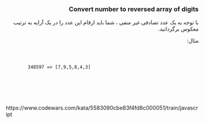 <div dir="rtl">
<h3>Convert number to reversed array of digits</h3>
با توجه به یک عدد تصادفی غیر منفی ، شما باید ارقام این عدد را در یک آرایه به ترتیب معکوس برگردانید.

مثال:
</div>
<code>
    <pre>
        348597 => [7,9,5,8,4,3]
    </pre>
</code>
<br>
<br>
<br>
https://www.codewars.com/kata/5583090cbe83f4fd8c000051/train/javascript
<br>

